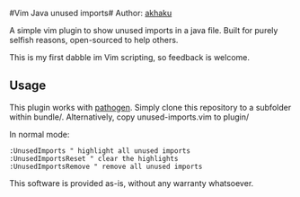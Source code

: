 #Vim Java unused imports#
Author: [akhaku](http://akhaku.com)

A simple vim plugin to show unused imports in a java file. Built for purely
selfish reasons, open-sourced to help others.

This is my first dabble im Vim scripting, so feedback is welcome.

## Usage ##
This plugin works with [pathogen](https://github.com/tpope/vim-pathogen). Simply
clone this repository to a subfolder within bundle/. Alternatively, copy 
unused-imports.vim to plugin/

In normal mode:

    :UnusedImports " highlight all unused imports
    :UnusedImportsReset " clear the highlights
    :UnusedImportsRemove " remove all unused imports

This software is provided as-is, without any warranty whatsoever.
